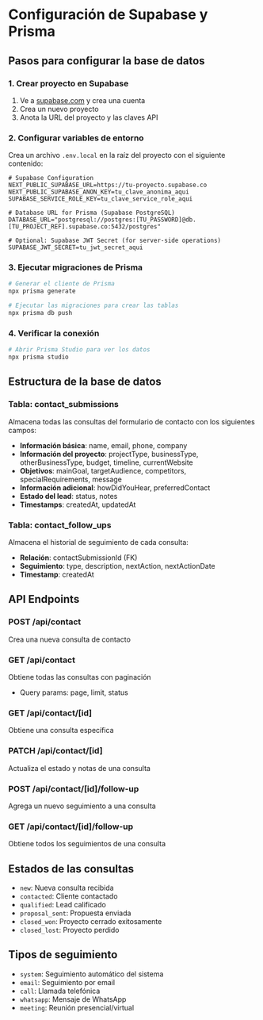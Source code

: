 # Configuración de Supabase y Prisma

## Pasos para configurar la base de datos

### 1. Crear proyecto en Supabase

1. Ve a [supabase.com](https://supabase.com) y crea una cuenta
2. Crea un nuevo proyecto
3. Anota la URL del proyecto y las claves API

### 2. Configurar variables de entorno

Crea un archivo `.env.local` en la raíz del proyecto con el siguiente contenido:

```env
# Supabase Configuration
NEXT_PUBLIC_SUPABASE_URL=https://tu-proyecto.supabase.co
NEXT_PUBLIC_SUPABASE_ANON_KEY=tu_clave_anonima_aqui
SUPABASE_SERVICE_ROLE_KEY=tu_clave_service_role_aqui

# Database URL for Prisma (Supabase PostgreSQL)
DATABASE_URL="postgresql://postgres:[TU_PASSWORD]@db.[TU_PROJECT_REF].supabase.co:5432/postgres"

# Optional: Supabase JWT Secret (for server-side operations)
SUPABASE_JWT_SECRET=tu_jwt_secret_aqui
```

### 3. Ejecutar migraciones de Prisma

```bash
# Generar el cliente de Prisma
npx prisma generate

# Ejecutar las migraciones para crear las tablas
npx prisma db push
```

### 4. Verificar la conexión

```bash
# Abrir Prisma Studio para ver los datos
npx prisma studio
```

## Estructura de la base de datos

### Tabla: contact_submissions
Almacena todas las consultas del formulario de contacto con los siguientes campos:

- **Información básica**: name, email, phone, company
- **Información del proyecto**: projectType, businessType, otherBusinessType, budget, timeline, currentWebsite
- **Objetivos**: mainGoal, targetAudience, competitors, specialRequirements, message
- **Información adicional**: howDidYouHear, preferredContact
- **Estado del lead**: status, notes
- **Timestamps**: createdAt, updatedAt

### Tabla: contact_follow_ups
Almacena el historial de seguimiento de cada consulta:

- **Relación**: contactSubmissionId (FK)
- **Seguimiento**: type, description, nextAction, nextActionDate
- **Timestamp**: createdAt

## API Endpoints

### POST /api/contact
Crea una nueva consulta de contacto

### GET /api/contact
Obtiene todas las consultas con paginación
- Query params: page, limit, status

### GET /api/contact/[id]
Obtiene una consulta específica

### PATCH /api/contact/[id]
Actualiza el estado y notas de una consulta

### POST /api/contact/[id]/follow-up
Agrega un nuevo seguimiento a una consulta

### GET /api/contact/[id]/follow-up
Obtiene todos los seguimientos de una consulta

## Estados de las consultas

- `new`: Nueva consulta recibida
- `contacted`: Cliente contactado
- `qualified`: Lead calificado
- `proposal_sent`: Propuesta enviada
- `closed_won`: Proyecto cerrado exitosamente
- `closed_lost`: Proyecto perdido

## Tipos de seguimiento

- `system`: Seguimiento automático del sistema
- `email`: Seguimiento por email
- `call`: Llamada telefónica
- `whatsapp`: Mensaje de WhatsApp
- `meeting`: Reunión presencial/virtual
